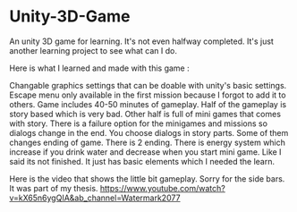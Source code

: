 # Unity-3D-Game
An unity 3D game for learning. It's not even halfway completed. It's just another learning project to see what can I do.

Here is what I learned and made with this game :

Changable graphics settings that can be doable with unity's basic settings.
Escape menu only available in the first mission because I forgot to add it to others.
Game includes 40-50 minutes of gameplay. Half of the gameplay is story based which is very bad. Other half is full of mini games that comes with story.
There is a failure option for the minigames and missions so dialogs change in the end.
You choose dialogs in story parts. Some of them changes ending of game. There is 2 ending.
There is energy system which increase if you drink water and decrease when you start mini game.
Like I said its not finished. It just has basic elements which I needed the learn.

Here is the video that shows the little bit gameplay. Sorry for the side bars. It was part of my thesis.
https://www.youtube.com/watch?v=kX65n6ygQIA&ab_channel=Watermark2077
